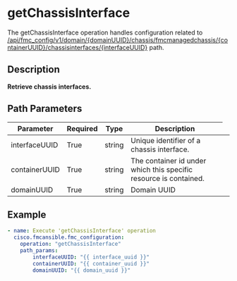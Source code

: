# getChassisInterface

The getChassisInterface operation handles configuration related to [/api/fmc_config/v1/domain/{domainUUID}/chassis/fmcmanagedchassis/{containerUUID}/chassisinterfaces/{interfaceUUID}](/paths//api/fmc_config/v1/domain/{domain_uuid}/chassis/fmcmanagedchassis/{container_uuid}/chassisinterfaces/{interface_uuid}.md) path.&nbsp;
## Description
**Retrieve chassis interfaces.**

## Path Parameters
| Parameter | Required | Type | Description |
| --------- | -------- | ---- | ----------- |
| interfaceUUID | True | string <td colspan=3> Unique identifier of a chassis interface. |
| containerUUID | True | string <td colspan=3> The container id under which this specific resource is contained. |
| domainUUID | True | string <td colspan=3> Domain UUID |

## Example
```yaml
- name: Execute 'getChassisInterface' operation
  cisco.fmcansible.fmc_configuration:
    operation: "getChassisInterface"
    path_params:
        interfaceUUID: "{{ interface_uuid }}"
        containerUUID: "{{ container_uuid }}"
        domainUUID: "{{ domain_uuid }}"

```